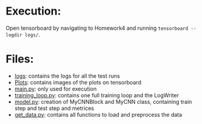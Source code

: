 # Execution:
Open tensorboard by navigating to Homework4 and running `tensorboard --logdir logs/`.<br />

# Files: 
* [logs](logs): contains the logs for all the test runs
* [Plots](Plots): contains images of the plots on tensorboard
* [main.py](main.py): only used for execution
* [training_loop.py](training_loop.py): contains one full training loop and the LogWriter
* [model.py](model.py): creation of MyCNNBlock and MyCNN class, containing train step and test step and metrices
* [get_data.py](get_data.py): contains all functions to load and preprocess the data
